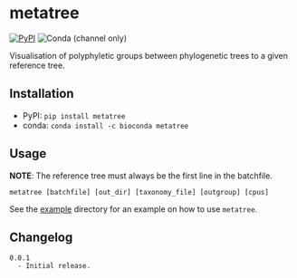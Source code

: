 # metatree

[![PyPI](https://img.shields.io/pypi/v/metatree)](https://pypi.org/project/metatree/)
![Conda (channel only)](https://img.shields.io/conda/vn/bioconda/metatree?color=green)

Visualisation of polyphyletic groups between phylogenetic trees to a given reference tree.


## Installation
* PyPI: `pip install metatree`
* conda: `conda install -c bioconda metatree`


## Usage

**NOTE**: The reference tree must always be the first line in the batchfile.

```shell script
metatree [batchfile] [out_dir] [taxonomy_file] [outgroup] [cpus]
```

See the [example](https://github.com/aaronmussig/metatree/blob/master/example/index.md) directory for an example on how to use `metatree`.


## Changelog
```
0.0.1
  - Initial release.
```
